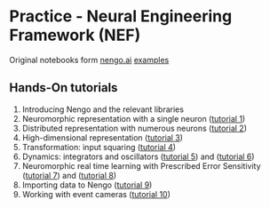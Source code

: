 # Practice - Neural Engineering Framework (NEF)

Original notebooks form [nengo.ai](https://www.nengo.ai/) [examples](https://github.com/nengo/nengo/tree/main/docs/examples)

## Hands-On tutorials 
1) Introducing Nengo and the relevant libraries
2) Neuromorphic representation with a single neuron ([tutorial 1](https://github.com/NBELab/NeMo/blob/main/tutorials/A_single_neuron.ipynb))
3) Distributed representation with numerous neurons ([tutorial 2](https://github.com/NBELab/NeMo/blob/main/tutorials/Many_neurons.ipynb))
4) High-dimensional representation ([tutorial 3](https://github.com/NBELab/NeMo/blob/main/tutorials/2d_representation.ipynb))
5) Transformation: input squaring ([tutorial 4](https://github.com/NBELab/NeMo/blob/main/tutorials/squaring.ipynb))
6) Dynamics: integrators and oscillators ([tutorial 5](https://github.com/NBELab/NeMo/blob/main/tutorials/integrator.ipynb)) and ([tutorial 6](https://github.com/NBELab/NeMo/blob/main/tutorials/oscillator.ipynb))
7) Neuromorphic real time learning with Prescribed Error Sensitivity ([tutorial 7](https://github.com/NBELab/NeMo/blob/main/tutorials/learn_communication_channel.ipynb)) and ([tutorial 8](https://github.com/NBELab/NeMo/blob/main/tutorials/learn_product.ipynb))
8) Importing data to Nengo ([tutorial 9](https://github.com/NBELab/NeMo/blob/main/tutorials/image_input.ipynb))
9) Working with event cameras ([tutorial 10](https://github.com/NBELab/NeMo/blob/main/tutorials/dvs_from_file.ipynb))
